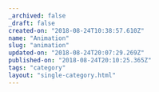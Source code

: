 ```yaml
---
_archived: false
_draft: false
created-on: "2018-08-24T10:38:57.610Z"
name: "Animation"
slug: "animation"
updated-on: "2018-08-24T20:07:29.269Z"
published-on: "2018-08-24T20:10:25.365Z"
tags: "category"
layout: "single-category.html"
---
```



